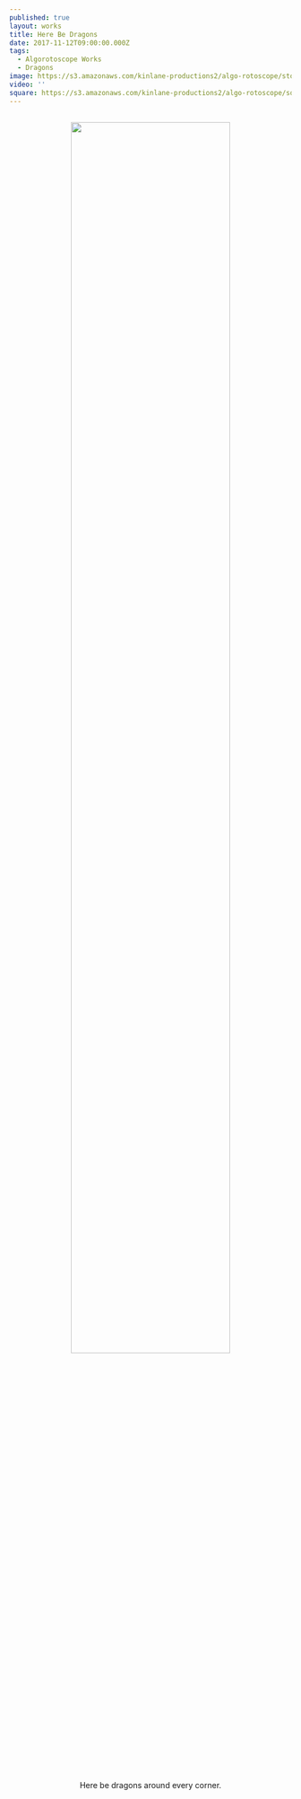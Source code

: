 ```yaml
---
published: true
layout: works
title: Here Be Dragons
date: 2017-11-12T09:00:00.000Z
tags:
  - Algorotoscope Works
  - Dragons
image: https://s3.amazonaws.com/kinlane-productions2/algo-rotoscope/stories/dragon_close-up_yellow_collage.jpg
video: ''
square: https://s3.amazonaws.com/kinlane-productions2/algo-rotoscope/square/dragon_close-up_yellow_collage_square.jpg
---
```

<p align="center"><img src="{{ page.image }}" width="75%" style="padding: 15px;" /></p>
<center>Here be dragons around every corner.</center>
